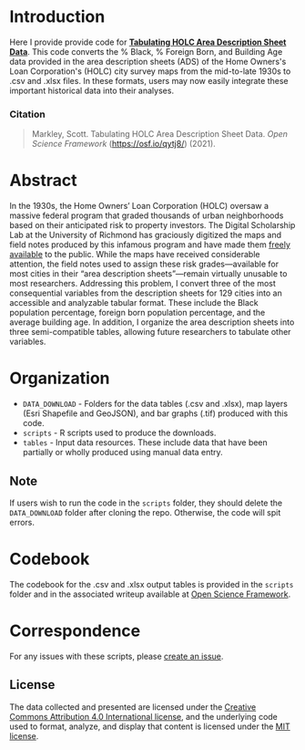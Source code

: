 # Introduction
Here I provide provide code for [**Tabulating HOLC Area Description Sheet Data**](https://osf.io/qytj8/). This code converts the % Black, % Foreign Born, and Building Age data provided in the area description sheets (ADS) of the Home Owners's Loan Corporation's (HOLC) city survey maps from the mid-to-late 1930s to .csv and .xlsx files. In these formats, users may now easily integrate these important historical data into their analyses.

### Citation
> Markley, Scott. Tabulating HOLC Area Description Sheet Data. *Open Science Framework* (https://osf.io/qytj8/) (2021).

# Abstract
In the 1930s, the Home Owners’ Loan Corporation (HOLC) oversaw a massive federal program that graded thousands of urban neighborhoods based on their anticipated risk to property investors. The Digital Scholarship Lab at the University of Richmond has graciously digitized the maps and field notes produced by this infamous program and have made them [freely available](https://dsl.richmond.edu/panorama/redlining/#loc=4/40.886/-105.499&text=downloads) to the public. While the maps have received considerable attention, the field notes used to assign these risk grades—available for most cities in their “area description sheets”—remain virtually unusable to most researchers. Addressing this problem, I convert three of the most consequential variables from the description sheets for 129 cities into an accessible and analyzable tabular format. These include the Black population percentage, foreign born population percentage, and the average building age. In addition, I organize the area description sheets into three semi-compatible tables, allowing future researchers to tabulate other variables.

# Organization
- `DATA_DOWNLOAD` - Folders for the data tables (.csv and .xlsx), map layers (Esri Shapefile and GeoJSON), and bar graphs (.tif) produced with this code.
- `scripts` - R scripts used to produce the downloads.
- `tables` - Input data resources. These include data that have been partially or wholly produced using manual data entry.

## Note
If users wish to run the code in the `scripts` folder, they should delete the `DATA_DOWNLOAD` folder after cloning the repo. Otherwise, the code will spit errors.

# Codebook
The codebook for the .csv and .xlsx output tables is provided in the `scripts` folder and in the associated writeup available at [Open Science Framework](https://osf.io/qytj8/).

# Correspondence
For any issues with these scripts, please [create an issue](https://github.com/snmarkley1/HOLC_ADS/issues).

## License
The data collected and presented are licensed under the [Creative Commons Attribution 4.0 International license](https://creativecommons.org/licenses/by/4.0/), and the underlying code used to format, analyze, and display that content is licensed under the [MIT license](http://opensource.org/licenses/mit-license.php).
